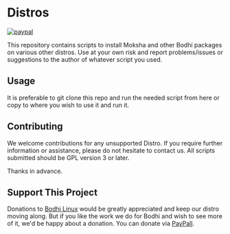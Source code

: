 # Distros

[![paypal](https://www.paypalobjects.com/en_US/i/btn/btn_donate_SM.gif)](https://www.paypal.com/paypalme/rbtylee)

This repository contains scripts to install Moksha and other Bodhi packages on various other distros.
Use at your own risk and report problems/issues or suggestions to the author of whatever script you used.

## Usage

It is preferable to git clone this repo and run the needed script from here or copy to where you wish to use it and run it.

## Contributing

We welcome contributions for any unsupported Distro. If you require further information or assistance, please do not hesitate to contact us. All scripts submitted should be GPL version 3 or later.

Thanks in advance.

## Support This Project

Donations to [Bodhi Linux](https://www.bodhilinux.com/donate/) would be greatly appreciated and keep our distro moving along. But if you like the work we do for Bodhi and wish to see more of it, we'd be happy about a donation. You can donate via [PayPall](https://www.paypal.com/paypalme/rbtylee).
